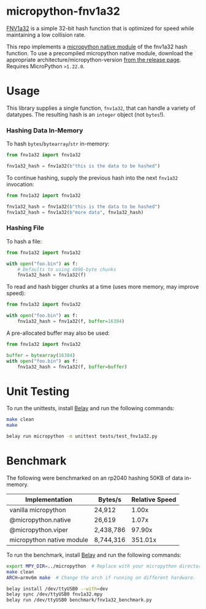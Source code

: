 # micropython-fnv1a32

[FNV1a32](http://www.isthe.com/chongo/tech/comp/fnv) is a simple 32-bit hash function that is optimized for speed while maintaining a low collision rate.

This repo implements a [micropython native module](https://docs.micropython.org/en/latest/develop/natmod.html) of the fnv1a32 hash function. To use a precompiled micropython native module, download the appropriate architecture/micropython-version [from the release page](https://github.com/BrianPugh/micropython-fnv1a32/releases).
Requires MicroPython `>1.22.0`.

# Usage

This library supplies a single function, `fnv1a32`, that can handle a variety of datatypes. The resulting hash is an `integer` object (not `bytes`!).

### Hashing Data In-Memory

To hash `bytes`/`bytearray`/`str` in-memory:

```python
from fnv1a32 import fnv1a32

fnv1a32_hash = fnv1a32(b"this is the data to be hashed")
```

To continue hashing, supply the previous hash into the next `fnv1a32` invocation:

```python
from fnv1a32 import fnv1a32

fnv1a32_hash = fnv1a32(b"this is the data to be hashed")
fnv1a32_hash = fnv1a32(b"more data", fnv1a32_hash)
```

### Hashing File

To hash a file:

```python
from fnv1a32 import fnv1a32

with open("foo.bin") as f:
    # Defaults to using 4096-byte chunks
    fnv1a32_hash = fnv1a32(f)
```

To read and hash bigger chunks at a time (uses more memory, may improve speed):

```python
from fnv1a32 import fnv1a32

with open("foo.bin") as f:
    fnv1a32_hash = fnv1a32(f, buffer=16384)
```

A pre-allocated buffer may also be used:

```python
from fnv1a32 import fnv1a32

buffer = bytearray(16384)
with open("foo.bin") as f:
    fnv1a32_hash = fnv1a32(f, buffer=buffer)
```

# Unit Testing

To run the unittests, install [Belay](https://github.com/BrianPugh/belay/tree/main) and run the following commands:

```bash
make clean
make

belay run micropython -m unittest tests/test_fnv1a32.py
```

# Benchmark

The following were benchmarked on an rp2040 hashing 50KB of data in-memory.

| Implementation             | Bytes/s   | Relative Speed |
|----------------------------|-----------|----------------|
| vanilla micropython        | 24,912    | 1.00x          |
| @micropython.native        | 26,619    | 1.07x          |
| @micropython.viper         | 2,438,786 | 97.90x         |
| micropython native module  | 8,744,316 | 351.01x        |

To run the benchmark, install [Belay](https://github.com/BrianPugh/belay/tree/main) and run the following commands:

```bash
export MPY_DIR=../micropython  # Replace with your micropython directory.
make clean
ARCH=armv6m make  # Change the arch if running on different hardware.

belay install /dev/ttyUSB0 --with=dev
belay sync /dev/ttyUSB0 fnv1a32.mpy
belay run /dev/ttyUSB0 benchmark/fnv1a32_benchmark.py
```
